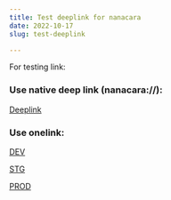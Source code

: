 ```yaml
---
title: Test deeplink for nanacara
date: 2022-10-17
slug: test-deeplink

---
```

For testing link:

### Use native deep link (nanacara://):

[Deeplink](nanacara://?deep_link_value=MedicineSet)

### Use onelink:

[DEV](https://nanacara-dev.onelink.me/9jwF?pid=nanamedi&deep_link_value=MedicineSet)

[STG](https://nanacara.onelink.me/rDen?deep_link_value=MedicineSet)

[PROD](https://nanacara.onelink.me/rDen?deep_link_value=MedicineSet)